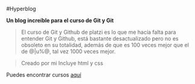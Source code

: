 #Hyperblog

**Un blog increíble para el curso de Git y Git**


>El curso de Git y Github de platzi es lo que me hacía falta para entender Git y Github, está bastante desactualizado pero no es obsoleto en su totalidad, además de que es 100 veces mejor que el de @|u%@, tal vez 1000 veces mejor.

>Creado por mi
>Incluye html y css

Puedes encontrar cursos [aquí](https://platzi.com/ "platzi")
